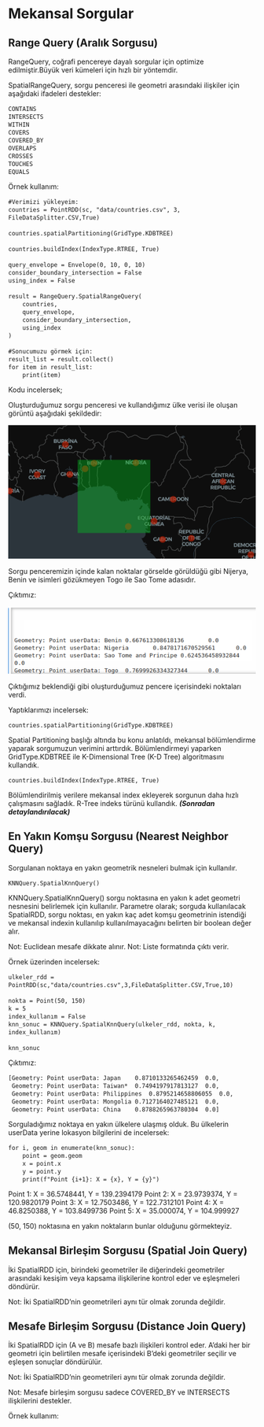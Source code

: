 # Mekansal Sorgular 

## Range Query (Aralık Sorgusu)

RangeQuery, coğrafi pencereye dayalı sorgular için optimize edilmiştir.Büyük veri kümeleri için hızlı bir yöntemdir.

SpatialRangeQuery, sorgu penceresi ile geometri arasındaki ilişkiler için aşağıdaki ifadeleri destekler:
```
CONTAINS
INTERSECTS
WITHIN
COVERS
COVERED_BY
OVERLAPS
CROSSES
TOUCHES
EQUALS
 ```

Örnek kullanım: 
```
#Verimizi yükleyeim:
countries = PointRDD(sc, "data/countries.csv", 3, FileDataSplitter.CSV,True)

countries.spatialPartitioning(GridType.KDBTREE)

countries.buildIndex(IndexType.RTREE, True)

query_envelope = Envelope(0, 10, 0, 10)
consider_boundary_intersection = False  
using_index = False

result = RangeQuery.SpatialRangeQuery(
	countries,
	query_envelope,   
	consider_boundary_intersection,       	 
	using_index         	 
)

#Sonucumuzu görmek için:
result_list = result.collect()
for item in result_list:
	print(item)
```
Kodu incelersek; 

Oluşturduğumuz sorgu penceresi ve kullandığımız ülke verisi ile oluşan görüntü aşağıdaki şekildedir: 

![Apache_Sedona_RangeQuery_Example_1](./Gorseller/ApacheSedona_RangeQuery.png)


Sorgu penceremizin içinde kalan noktalar görselde görüldüğü gibi Nijerya, Benin ve isimleri gözükmeyen Togo ile Sao Tome adasıdır. 

Çıktımız: 

![Apache_Sedona_RangeQuery_Result_1](./Gorseller/ApacheSedona_RangeQuery_Cıktı.png)

Çıktığımız beklendiği gibi oluşturduğumuz pencere içerisindeki noktaları verdi.

Yaptıklarımızı incelersek:
```
countries.spatialPartitioning(GridType.KDBTREE)
```
Spatial Partitioning başlığı altında bu konu anlatıldı, mekansal bölümlendirme yaparak sorgumuzun verimini arttırdık. Bölümlendirmeyi yaparken GridType.KDBTREE ile K-Dimensional Tree (K-D Tree) algoritmasını kullandık.
```
countries.buildIndex(IndexType.RTREE, True)
```
Bölümlendirilmiş verilere mekansal index ekleyerek sorgunun daha hızlı çalışmasını sağladık. R-Tree indeks türünü kullandık. *****(Sonradan detaylandırılacak)*****


 

## En Yakın Komşu Sorgusu (Nearest Neighbor Query)

Sorgulanan noktaya en yakın geometrik nesneleri bulmak için kullanılır.
```
KNNQuery.SpatialKnnQuery()
```

KNNQuery.SpatialKnnQuery() sorgu noktasına en yakın k adet geometri nesnesini belirlemek için kullanılır. Parametre olarak; sorguda kullanılacak SpatialRDD, sorgu noktası, en yakın kaç adet komşu geometrinin istendiği ve mekansal indexin kullanılıp kullanılmayacağını belirten bir boolean değer alır.

Not: Euclidean mesafe dikkate alınır.
Not: Liste formatında çıktı verir.

Örnek üzerinden incelersek:
```
ulkeler_rdd = PointRDD(sc,"data/countries.csv",3,FileDataSplitter.CSV,True,10)

nokta = Point(50, 150)
k = 5
index_kullanım = False
knn_sonuc = KNNQuery.SpatialKnnQuery(ulkeler_rdd, nokta, k, index_kullanım)

knn_sonuc
```
Çıktımız:
```
[Geometry: Point userData: Japan	0.8710133265462459	0.0,
 Geometry: Point userData: Taiwan*	0.7494197917813127	0.0,
 Geometry: Point userData: Philippines	0.8795214658806055	0.0,
 Geometry: Point userData: Mongolia	0.7127164027485121	0.0,
 Geometry: Point userData: China	0.8788265963780304	0.0]
```
Sorguladığımız noktaya en yakın ülkelere ulaşmış olduk. 
Bu ülkelerin userData yerine lokasyon bilgilerini de incelersek:
```
for i, geom in enumerate(knn_sonuc):
	point = geom.geom  
	x = point.x  
	y = point.y
	print(f"Point {i+1}: X = {x}, Y = {y}")
```

Point 1: X = 36.5748441, Y = 139.2394179
Point 2: X = 23.9739374, Y = 120.9820179
Point 3: X = 12.7503486, Y = 122.7312101
Point 4: X = 46.8250388, Y = 103.8499736
Point 5: X = 35.000074, Y = 104.999927



(50, 150) noktasına en yakın noktaların bunlar olduğunu görmekteyiz. 

## Mekansal Birleşim Sorgusu (Spatial Join Query)
İki SpatialRDD için, birindeki geometriler ile diğerindeki geometriler arasındaki kesişim veya kapsama ilişkilerine kontrol eder ve eşleşmeleri döndürür. 

Not: İki SpatialRDD’nin geometrileri aynı tür olmak zorunda değildir.
 

## Mesafe Birleşim Sorgusu (Distance Join Query)
İki SpatialRDD için (A ve B) mesafe bazlı ilişkileri kontrol eder. A’daki her bir geometri için belirtilen mesafe içerisindeki B’deki geometriler seçilir ve eşleşen sonuçlar döndürülür.

Not: İki SpatialRDD’nin geometrileri aynı tür olmak zorunda değildir.

Not: Mesafe birleşim sorgusu sadece COVERED_BY ve INTERSECTS ilişkilerini destekler.

Örnek kullanım:
